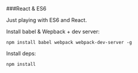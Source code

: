 ###React & ES6


Just playing with ES6 and React.

Install babel & Wepback + dev server:

`npm install babel webpack webpack-dev-server -g`

Install deps:

`npm install`

